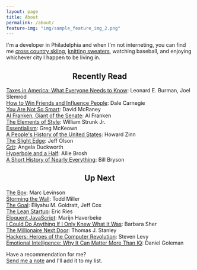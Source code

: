```yaml
---
layout: page
title: About
permalink: /about/
feature-img: "img/sample_feature_img_2.png"
---
```


I'm a developer in Philadelphia and when I'm not interneting, you can find me <a href="/img/tim-city-of-lakes-loppet.jpg" target="_blank">cross country skiing</a>, <a href="https://www.flickr.com/photos/timothyschmidt/18182009812/" target="_blank">knitting sweaters</a>, watching baseball, and enjoying whichever city I happen to be living in.

<h2 align="center">Recently Read</h2>
<a href="https://www.goodreads.com/book/show/13690307-taxes-in-america" targer="_blank">Taxes in America: What Everyone Needs to Know</a>: Leonard E. Burman, Joel Slemrod<br/>
<a href="http://www.goodreads.com/book/show/4865.How_to_Win_Friends_and_Influence_People" target="_blank">How to Win Friends and Influence People</a>: Dale Carnegie<br/>
<a href="http://www.goodreads.com/book/show/11709037-you-are-not-so-smart" target="_blank">You Are Not So Smart</a>: David McRaney<br/>
<a href="http://www.goodreads.com/book/show/31933250-al-franken-giant-of-the-senate" target="_blank">Al Franken, Giant of the Senate</a>: Al Franken<br/>
<a href="http://www.goodreads.com/book/show/33514.The_Elements_of_Style" target="_blank">The Elements of Style</a>: William Strunk Jr.<br/>
<a href="http://www.goodreads.com/book/show/18077875-essentialism" target="_bland">Essentialism</a>: Greg McKeown<br/>
<a href="http://www.goodreads.com/book/show/2767.A_People_s_History_of_the_United_States" target="_blank">A People's History of the United States</a>: Howard Zinn<br/>
<a href="http://www.goodreads.com/book/show/590652.The_Slight_Edge" target="_blank">The Slight Edge</a>: Jeff Olson<br/>
<a href="http://www.goodreads.com/book/show/27213329-grit" target="_blank">Grit</a>: Angela Duckworth<br/>
<a href="http://www.goodreads.com/book/show/17571564-hyperbole-and-a-half" target="_blank">Hyperbole and a Half</a>: Allie Brosh<br/>
<a href="http://www.goodreads.com/book/show/21.A_Short_History_of_Nearly_Everything" target="_blank">A Short History of Nearly Everything</a>: Bill Bryson<br/>


<h2 align="center">Up Next</h2>
<a href="https://www.goodreads.com/book/show/316767.The_Box" target="_blank">The Box</a>: Marc Levinson<br/>
<a href="https://www.goodreads.com/book/show/31944601-storming-the-wall" target="_blank">Storming the Wall</a>: Todd Miller<br/>
<a href="https://www.goodreads.com/book/show/113934.The_Goal" target="_blank">The Goal</a>: Eliyahu M. Goldratt, Jeff Cox<br/>
<a href="https://www.goodreads.com/book/show/10127019-the-lean-startup" target="_blank">The Lean Startup</a>: Eric Ries<br/>
<a href="http://www.goodreads.com/book/show/8910666-eloquent-javascript" target="_blank">Eloquent JavaScript</a>: Marijn Haverbeke<br/>
<a href="http://www.goodreads.com/book/show/192832.I_Could_Do_Anything_If_I_Only_Knew_What_It_Was" target="_blank">I Could Do Anything If I Only Knew What It Was</a>: Barbara Sher<br/>
<a href="http://www.goodreads.com/book/show/998.The_Millionaire_Next_Door" target="_blank">The Millionaire Next Door</a>: Thomas J. Stanley<br/>
<a href="http://www.goodreads.com/book/show/56829.Hackers" target="_blank">Hackers: Heroes of the Computer Revolution</a>: Steven Levy<br/>
<a href="http://www.goodreads.com/book/show/26329.Emotional_Intelligence" target="_blank">Emotional Intelligence: Why It Can Matter More Than IQ</a>: Daniel Goleman

Have a recommendation for me? <br/>
<a href="/contact">Send me a note</a> and I'll add it to my list.
